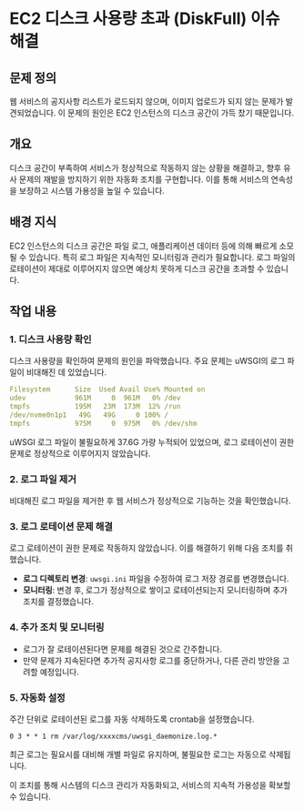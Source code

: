 # EC2 디스크 사용량 초과 (DiskFull) 이슈 해결

## 문제 정의

웹 서비스의 공지사항 리스트가 로드되지 않으며, 이미지 업로드가 되지 않는 문제가 발견되었습니다. 이 문제의 원인은 EC2 인스턴스의 디스크 공간이 가득 찼기 때문입니다.

## 개요

디스크 공간이 부족하여 서비스가 정상적으로 작동하지 않는 상황을 해결하고, 향후 유사 문제의 재발을 방지하기 위한 자동화 조치를 구현합니다. 이를 통해 서비스의 연속성을 보장하고 시스템 가용성을 높일 수 있습니다.

## 배경 지식

EC2 인스턴스의 디스크 공간은 파일 로그, 애플리케이션 데이터 등에 의해 빠르게 소모될 수 있습니다. 특히 로그 파일은 지속적인 모니터링과 관리가 필요합니다. 로그 파일의 로테이션이 제대로 이루어지지 않으면 예상치 못하게 디스크 공간을 초과할 수 있습니다.

## 작업 내용

### 1. 디스크 사용량 확인

디스크 사용량을 확인하여 문제의 원인을 파악했습니다. 주요 문제는 uWSGI의 로그 파일이 비대해진 데 있었습니다.

```yaml
Filesystem      Size  Used Avail Use% Mounted on
udev            961M     0  961M   0% /dev
tmpfs           195M   23M  173M  12% /run
/dev/nvme0n1p1   49G   49G     0 100% /
tmpfs           975M     0  975M   0% /dev/shm
```

uWSGI 로그 파일이 불필요하게 37.6G 가량 누적되어 있었으며, 로그 로테이션이 권한 문제로 정상적으로 이루어지지 않았습니다.

### 2. 로그 파일 제거

비대해진 로그 파일을 제거한 후 웹 서비스가 정상적으로 기능하는 것을 확인했습니다.

### 3. 로그 로테이션 문제 해결

로그 로테이션이 권한 문제로 작동하지 않았습니다. 이를 해결하기 위해 다음 조치를 취했습니다.

- **로그 디렉토리 변경**: `uwsgi.ini` 파일을 수정하여 로그 저장 경로를 변경했습니다.
- **모니터링**: 변경 후, 로그가 정상적으로 쌓이고 로테이션되는지 모니터링하며 추가 조치를 결정했습니다.

### 4. 추가 조치 및 모니터링

- 로그가 잘 로테이션된다면 문제를 해결된 것으로 간주합니다.
- 만약 문제가 지속된다면 추가적 공지사항 로그를 중단하거나, 다른 관리 방안을 고려할 예정입니다.

### 5. 자동화 설정

주간 단위로 로테이션된 로그를 자동 삭제하도록 crontab을 설정했습니다.

```crontab
0 3 * * 1 rm /var/log/xxxxcms/uwsgi_daemonize.log.*
```

최근 로그는 필요시를 대비해 개별 파일로 유지하며, 불필요한 로그는 자동으로 삭제됩니다.

이 조치를 통해 시스템의 디스크 관리가 자동화되고, 서비스의 지속적 가용성을 확보할 수 있습니다.